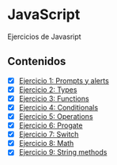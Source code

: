 # JavaScript
Ejercicios de Javasript

## Contenidos 
- [x] [Ejercicio 1: Prompts y alerts](Ejercicio01)
- [x] [Ejercicio 2: Types](Ejercicio02)
- [x] [Ejercicio 3: Functions](Ejercicio03)
- [x] [Ejercicio 4: Conditionals](Ejercicio04)
- [x] [Ejercicio 5: Operations](Ejercicio05)
- [x] [Ejercicio 6: Progate](Ejercicio06.png)
- [x] [Ejercicio 7: Switch](Ejercicio07)
- [x] [Ejercicio 8: Math](Ejercicio08)
- [x] [Ejercicio 9: String methods](Ejercicio09)